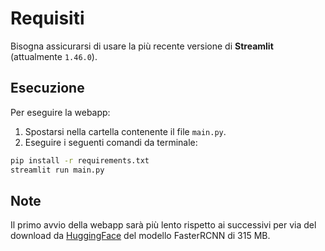 # Requisiti

Bisogna assicurarsi di usare la più recente versione di **Streamlit** (attualmente `1.46.0`).

## Esecuzione

Per eseguire la webapp:

1. Spostarsi nella cartella contenente il file `main.py`.
2. Eseguire i seguenti comandi da terminale:

```bash
pip install -r requirements.txt
streamlit run main.py
```

## Note

Il primo avvio della webapp sarà più lento rispetto ai successivi per via del download da [HuggingFace](https://huggingface.co/) del modello FasterRCNN di 315 MB.
